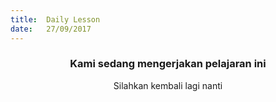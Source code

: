 ```yaml
---
title:  Daily Lesson
date:   27/09/2017
---
```


### <center>Kami sedang mengerjakan pelajaran ini</center>
<center>Silahkan kembali lagi nanti</center>